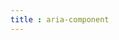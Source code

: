 ```yaml
---
title : aria-component
---
```


<!-- ## aria-component -->

<!-- UTSCOMJSON.aria-component.name -->

<!-- UTSCOMJSON.aria-component.description -->

<!-- UTSCOMJSON.aria-component.compatibility -->

<!-- UTSCOMJSON.aria-component.attribute -->

<!-- UTSCOMJSON.aria-component.event -->

<!-- UTSCOMJSON.aria-component.component_type -->

<!-- UTSCOMJSON.aria-component.children -->

<!-- UTSCOMJSON.aria-component.example -->

<!-- UTSCOMJSON.aria-component.reference -->

